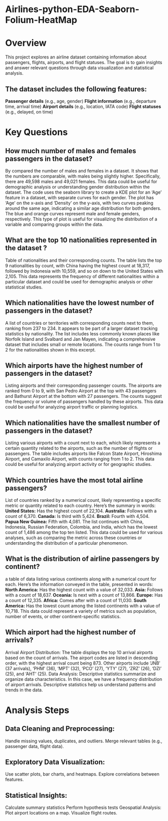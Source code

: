 # Airlines-python-EDA-Seaborn-Folium-HeatMap

# Overview
This project explores an airline dataset containing information about passengers, flights, airports, and flight statuses. The goal is to gain insights and answer relevant questions through data visualization and statistical analysis.


## The dataset includes the following features:
**Passenger details** (e.g., age, gender)
**Flight information** (e.g., departure time, arrival time)
**Airport details** (e.g., location, IATA code)
**Flight statuses** (e.g., delayed, on time)

# Key Questions
## How much number of males and females passengers in the dataset?
By compared the number of males and females in a dataset. It shows that the numbers are comparable, with males being slightly higher. Specifically, there are 49,598 males and 49,021 females. This data could be useful for demographic analysis or understanding gender distribution within the dataset.
The code uses the seaborn library to create a KDE plot for an ‘Age’ feature in a dataset, with separate curves for each gender. The plot has ‘Age’ on the x-axis and ‘Density’ on the y-axis, with two curves peaking around the same age, indicating a similar age distribution for both genders. The blue and orange curves represent male and female genders, respectively. This type of plot is useful for visualizing the distribution of a variable and comparing groups within the data. 
## What are the top 10 nationalities represented in the dataset ?
Table of nationalities and their corresponding counts. The table lists the top 9 nationalities by count, with China having the highest count at 18,317, followed by Indonesia with 10,559, and so on down to the United States with 2,105. This data represents the frequency of different nationalities within a particular dataset and could be used for demographic analysis or other statistical studies.

## Which nationalities have the lowest number of passengers in the dataset?
A list of countries or territories with corresponding counts next to them, ranking from 237 to 234. It appears to be part of a larger dataset tracking statistics by nationality. The list includes less commonly known places like Norfolk Island and Svalbard and Jan Mayen, indicating a comprehensive dataset that includes small or remote locations. The counts range from 1 to 2 for the nationalities shown in this excerpt.

## Which airports have the highest number of passengers in the dataset?
Listing airports and their corresponding passenger counts. The airports are ranked from 0 to 9, with San Pedro Airport at the top with 43 passengers and Bathurst Airport at the bottom with 27 passengers. The counts suggest the frequency or volume of passengers handled by these airports. This data could be useful for analyzing airport traffic or planning logistics.

## Which nationalities have the smallest number of passengers in the dataset?
Listing various airports with a count next to each, which likely represents a certain quantity related to the airports, such as the number of flights or passengers. The table includes airports like Falcon State Airport, Hiroshima Airport, and Camaxilo Airport, with counts ranging from 1 to 2. This data could be useful for analyzing airport activity or for geographic studies.

## Which countries have the most total airline passengers?
List of countries ranked by a numerical count, likely representing a specific metric or quantity related to each country. Here’s the summary in words:
**United States:** Has the highest count of 22,104.
**Australia:** Follows with a count of 6,370.
**Canada:** Is third with 5,424.
**Brazil:** Fourth with 4,504.
**Papua New Guinea:** Fifth with 4,081.
The list continues with China, Indonesia, Russian Federation, Colombia, and India, which has the lowest count of 1,486 among the top ten listed. This data could be used for various analyses, such as comparing the metric across these countries or understanding the distribution of a particular phenomenon.

## What is the distribution of airline passengers by continent?
a table of data listing various continents along with a numerical count for each. Here’s the information conveyed in the table, presented in words:
**North America:** Has the highest count with a value of 32,033.
**Asia:** Follows with a count of 18,637.
**Oceania:** Is next with a count of 13,866.
**Europe:** Has a count of 12,335.
**Africa:** Comes after with a count of 11,030.
**South America:** Has the lowest count among the listed continents with a value of 10,718.
This data could represent a variety of metrics such as population, number of events, or other continent-specific statistics. 

## Which airport had the highest number of arrivals?
Arrival Airport Distribution: The table displays the top 10 arrival airports based on the count of arrivals. The airport codes are listed in descending order, with the highest arrival count being 873. Other airports include ‘JNB’ (37 arrivals), ‘PHM’ (36), ‘MPT’ (32), ‘PCO’ (27), ‘YTY’ (27), ‘ZRZ’ (26), ‘DZI’ (25), and ‘AHT’ (25).
Data Analysis: Descriptive statistics summarize and organize data characteristics.
In this case, we have a frequency distribution of airport arrivals. Descriptive statistics help us understand patterns and trends in the data.

# Analysis Steps

## Data Cleaning and Preprocessing:
Handle missing values, duplicates, and outliers.
Merge relevant tables (e.g., passenger data, flight data).

## Exploratory Data Visualization:
Use scatter plots, bar charts, and heatmaps.
Explore correlations between features.

## Statistical Insights:
Calculate summary statistics
Perform hypothesis tests
Geospatial Analysis:
Plot airport locations on a map.
Visualize flight routes.
